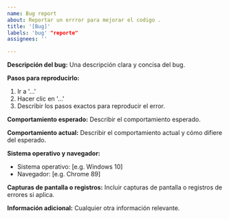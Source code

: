 ```yaml
---
name: Bug report
about: Reportar un errror para mejorar el codigo .
title: '[Bug]'
labels: 'bug' "reporte"
assignees: ''

---
```


**Descripción del bug:**
Una descripción clara y concisa del bug.

**Pasos para reproducirlo:**
1. Ir a '...'
2. Hacer clic en '...'
3. Describir los pasos exactos para reproducir el error.

**Comportamiento esperado:**
Describir el comportamiento esperado.

**Comportamiento actual:**
Describir el comportamiento actual y cómo difiere del esperado.

**Sistema operativo y navegador:**
- Sistema operativo: [e.g. Windows 10]
- Navegador: [e.g. Chrome 89]

**Capturas de pantalla o registros:**
Incluir capturas de pantalla o registros de errores si aplica.

**Información adicional:**
Cualquier otra información relevante.
